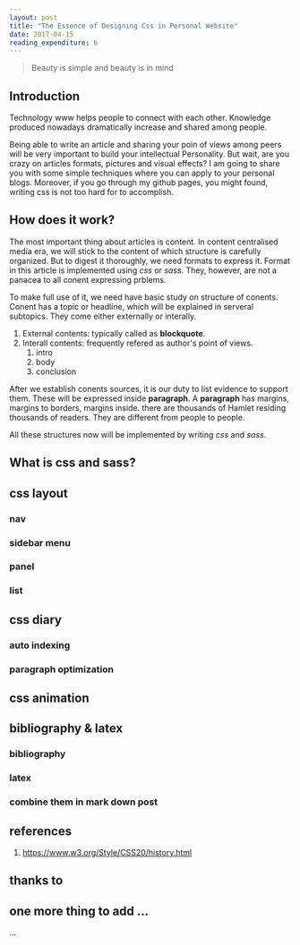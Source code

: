 ```yaml
---
layout: post
title: "The Essence of Designing Css in Personal Website"
date: 2017-04-15
reading_expenditure: 6
---
```


> Beauty is simple and beauty is in mind

## Introduction 
Technology www helps people to connect with each other. Knowledge produced nowadays dramatically increase and shared among people. 

Being able to write an article and sharing your poin of views among peers will be very important to build your intellectual Personality. But wait, are you crazy on articles formats, pictures and visual effects? I am going to share you with some simple techniques where you can apply to your personal blogs. Moreover, if you go through my github pages, you might found, writing css is not too hard for to accomplish.

## How does it work?
The most important thing about articles is content. In content centralised media era, we will stick to the content of which structure is carefully organized. But to digest it thoroughly, we need formats to express it. Format in this article is implemented using *css* or *sass*. They, however, are not a panacea to all conent expressing prblems.

To make full use of it, we need have basic study on structure of conents. Conent has a topic or headline, which will be explained in serveral subtopics. They come either externally or interally. 

1. External contents: typically called as **blockquote**.
2. Interall contents: frequently refered as author's point of views.
	1. intro
	2. body
	3. conclusion
	
After we establish conents sources, it is our duty to list evidence to support them. These will be expressed inside __paragraph__. A __paragraph__ has margins, margins to borders, margins inside. there are thousands of Hamlet residing thousands of readers. They are different from people to people.

All these structures now will be implemented by writing *css* and *sass*.

## What is css and sass?


## css layout
### nav
### sidebar menu
### panel
### list
## css diary
### auto indexing
### paragraph optimization
## css animation
## bibliography & latex
### bibliography
### latex
### combine them in mark down post
## references
 1. https://www.w3.org/Style/CSS20/history.html

## thanks to

## one more thing to add ...
...